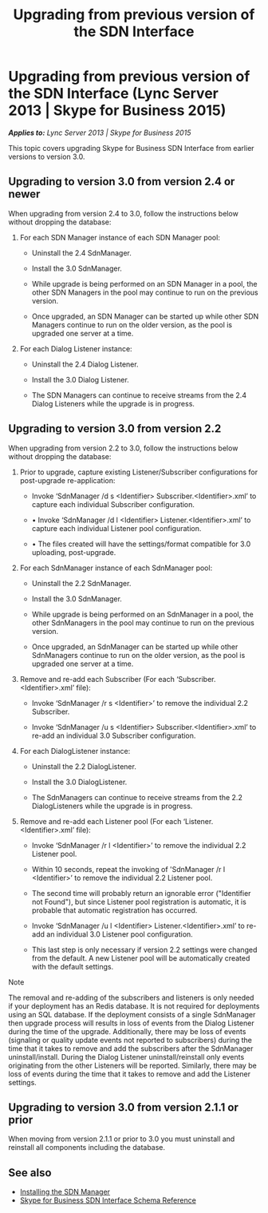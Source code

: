 ﻿---
title: Upgrading from previous version of the SDN Interface 
description: About upgrading from previous version of the SDN Interface.
TOCTitle: Upgrading from previous version of the SDN Interface
ms:assetid: 8d3c28fa-dabe-4a52-9882-a6663ced5217
ms:mtpsurl: https://msdn.microsoft.com/library/Dn912664(v=office.16)
ms:contentKeyID: 65258667
ms.date: 02/27/2017
mtps_version: v=office.16
---

# Upgrading from previous version of the SDN Interface (Lync Server 2013 | Skype for Business 2015)


_**Applies to:** Lync Server 2013 | Skype for Business 2015_

This topic covers upgrading Skype for Business SDN Interface from earlier versions to version 3.0.

## Upgrading to version 3.0 from version 2.4 or newer

When upgrading from version 2.4 to 3.0, follow the instructions below without dropping the database:

1.  For each SDN Manager instance of each SDN Manager pool:
    
      - Uninstall the 2.4 SdnManager.
    
      - Install the 3.0 SdnManager.
    
      - While upgrade is being performed on an SDN Manager in a pool, the other SDN Managers in the pool may continue to run on the previous version.
    
      - Once upgraded, an SDN Manager can be started up while other SDN Managers continue to run on the older version, as the pool is upgraded one server at a time.

2.  For each Dialog Listener instance:
    
      - Uninstall the 2.4 Dialog Listener.
    
      - Install the 3.0 Dialog Listener.
    
      - The SDN Managers can continue to receive streams from the 2.4 Dialog Listeners while the upgrade is in progress.

## Upgrading to version 3.0 from version 2.2

When upgrading from version 2.2 to 3.0, follow the instructions below without dropping the database:

1.  Prior to upgrade, capture existing Listener/Subscriber configurations for post-upgrade re-application:
    
      - Invoke ‘SdnManager /d s \<Identifier\> Subscriber.\<Identifier\>.xml’ to capture each individual Subscriber configuration.
    
      - • Invoke ‘SdnManager /d l \<Identifier\> Listener.\<Identifier\>.xml’ to capture each individual Listener pool configuration.
    
      - • The files created will have the settings/format compatible for 3.0 uploading, post-upgrade.

2.  For each SdnManager instance of each SdnManager pool:
    
      - Uninstall the 2.2 SdnManager.
    
      - Install the 3.0 SdnManager.
    
      - While upgrade is being performed on an SdnManager in a pool, the other SdnManagers in the pool may continue to run on the previous version.
    
      - Once upgraded, an SdnManager can be started up while other SdnManagers continue to run on the older version, as the pool is upgraded one server at a time.

3.  Remove and re-add each Subscriber (For each ‘Subscriber.\<Identifier\>.xml’ file):
    
      - Invoke ‘SdnManager /r s \<Identifier\>’ to remove the individual 2.2 Subscriber.
    
      - Invoke ‘SdnManager /u s \<Identifier\> Subscriber.\<Identifier\>.xml’ to re-add an individual 3.0 Subscriber configuration.

4.  For each DialogListener instance:
    
      - Uninstall the 2.2 DialogListener.
    
      - Install the 3.0 DialogListener.
    
      - The SdnManagers can continue to receive streams from the 2.2 DialogListeners while the upgrade is in progress.

5.  Remove and re-add each Listener pool (For each ‘Listener.\<Identifier\>.xml’ file):
    
      - Invoke ‘SdnManager /r l \<Identifier\>’ to remove the individual 2.2 Listener pool.
    
      - Within 10 seconds, repeat the invoking of 'SdnManager /r l \<Identifier\>’ to remove the individual 2.2 Listener pool.
    
      - The second time will probably return an ignorable error ("Identifier not Found"), but since Listener pool registration is automatic, it is probable that automatic registration has occurred.
    
      - Invoke ‘SdnManager /u l \<Identifier\> Listener.\<Identifier\>.xml’ to re-add an individual 3.0 Listener pool configuration.
    
      - This last step is only necessary if version 2.2 settings were changed from the default. A new Listener pool will be automatically created with the default settings.


> [!NOTE]
> The removal and re-adding of the subscribers and listeners is only needed if your deployment has an Redis database. It is not required for deployments using an SQL database.
> If the deployment consists of a single SdnManager then upgrade process will results in loss of events from the Dialog Listener during the time of the upgrade.
> Additionally, there may be loss of events (signaling or quality update events not reported to subscribers) during the time that it takes to remove and add the subscribers after the SdnManager uninstall/install.
> During the Dialog Listener uninstall/reinstall only events originating from the other Listeners will be reported.
> Similarly, there may be loss of events during the time that it takes to remove and add the Listener settings.



## Upgrading to version 3.0 from version 2.1.1 or prior

When moving from version 2.1.1 or prior to 3.0 you must uninstall and reinstall all components including the database.

## See also

- [Installing the SDN Manager](installing-the-sdn-manager.md)
- [Skype for Business SDN Interface Schema Reference](skype-for-business-sdn-interface-schema-reference.md)

